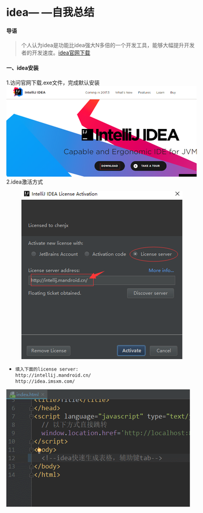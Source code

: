 # idea— —自我总结
#### 导语  
> 个人认为idea是功能比idea强大N多倍的一个开发工具，能够大幅提升开发者的开发速度。[idea官网下载](https://www.jetbrains.com/idea//)
#### 一、idea安装
1.访问官网下载.exe文件，完成默认安装
![image](https://github.com/chenjxJava/photos/blob/master/20171121144825.png?raw=true)
2.idea激活方式

<html>
<div style="margin-left:40px">
<img src="https://github.com/chenjxJava/photos/blob/master/20171121152329.png?raw=true"/>
</div>
</html>

-     填入下面的license server:
	  http://intellij.mandroid.cn/
      http://idea.imsxm.com/

![image](https://github.com/chenjxJava/photos/blob/master/idea%E5%BF%AB%E9%80%9F%E7%94%9F%E6%88%90%E8%A1%A8%E6%A0%BC.gif?raw=true)















